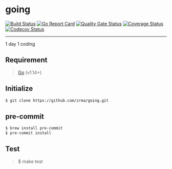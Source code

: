 # going  

[![Build Status](https://travis-ci.org/zrma/going.svg?branch=master)](https://travis-ci.org/zrma/going)
[![Go Report Card](https://goreportcard.com/badge/github.com/zrma/going)](https://goreportcard.com/report/github.com/zrma/going)
[![Quality Gate Status](https://sonarcloud.io/api/project_badges/measure?project=going&metric=alert_status)](https://sonarcloud.io/dashboard?id=going)
[![Coverage Status](https://coveralls.io/repos/github/zrma/going/badge.svg?branch=master)](https://coveralls.io/github/zrma/going?branch=master)
[![Codecov Status](https://codecov.io/gh/zrma/going/branch/master/graphs/badge.svg)](https://codecov.io/gh/zrma/going)

----

1 day 1 coding


## Requirement

> [Go](https://golang.org) (v1.14+)

## Initialize

```bash
$ git clone https://github.com/zrma/going.git
```

## pre-commit

```bash
$ brew install pre-commit
$ pre-commit install
```

## Test

> $ make test
